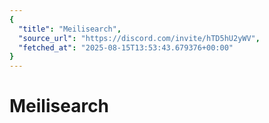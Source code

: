 ```yaml
---
{
  "title": "Meilisearch",
  "source_url": "https://discord.com/invite/hTD5hU2yWV",
  "fetched_at": "2025-08-15T13:53:43.679376+00:00"
}
---
```


# Meilisearch


